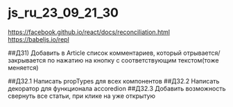 # js_ru_23_09_21_30

https://facebook.github.io/react/docs/reconciliation.html
https://babeljs.io/repl

##ДЗ1) Добавить в Article список комментариев, который отрывается/закрывается по нажатию на кнопку с соответствующим текстом(тоже меняется)

##ДЗ2.1 Написать propTypes для всех компонентов
##ДЗ2.2 Написать декоратор для функционала accoredion
##ДЗ2.3 Добавить возможность свернуть все статьи, при клике на уже открытую